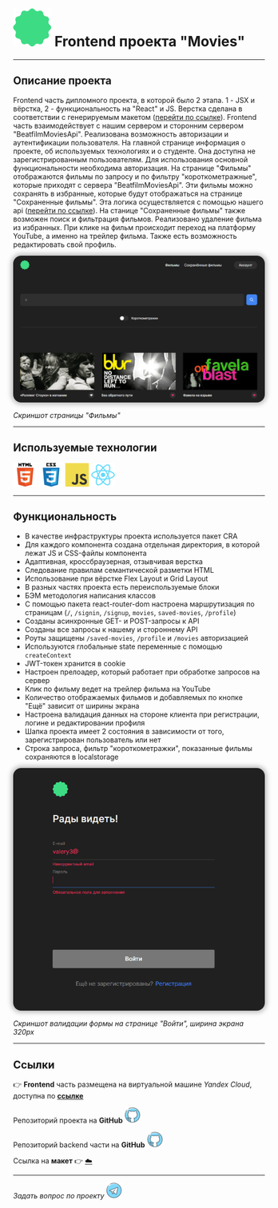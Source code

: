 # ![Логотип проекта](./src/images/header/header-logo.svg)  Frontend проекта "Movies"

---

## Описание проекта

Frontend часть дипломного проекта, в которой было 2 этапа. 1 - JSX и вёрстка, 2 - функциональность на "React" и JS. Верстка сделана в соответствии с генерируемым макетом ([перейти по ссылке](https://drive.google.com/file/d/1qc11bqlKasuEnmshIwPNf7kUcTkt53gi/view?usp=sharing 'https://drive.google.com/file/d/1qc11bqlKasuEnmshIwPNf7kUcTkt53gi/view?usp=sharing')).  Frontend часть взаимодействует с нашим сервером и сторонним сервером "BeatfilmMoviesApi". 
Реализована возможность авторизации и аутентификации пользователя. На главной странице информация о проекте, об используемых технологиях и о студенте. Она доступна не зарегистрированным пользователям. Для использования основной функциональности необходима авторизация. На странице "Фильмы" отображаются фильмы по запросу и по фильтру "короткометражные", которые приходят с сервера "BeatfilmMoviesApi". Эти фильмы можно сохранять в избранные, которые будут отображаться на странице "Сохраненные фильмы". Эта логика осуществляется с помощью нашего api ([перейти по ссылке](https://github.com/koshinva/movies-explorer-api 'https://github.com/koshinva/movies-explorer-api')). На станице "Сохраненные фильмы" также возможен поиск и фильтрация фильмов. Реализовано удаление фильма из избранных. При клике на фильм происходит переход на платформу YouTube, а именно на трейлер фильма. Также есть возможность редактировать свой профиль. 

<img src="./src/images/readme/screen2.png" alt="Screen 1 project" style="border-radius:16px;box-shadow: 0 0 10px 4px rgba(0,0,0,0.25)">

*Скриншот страницы "Фильмы"*

---

## Используемые технологии

![HTML5](./src/images/readme/html_original_wordmark_logo_icon_146478.png) ![CSS3](./src/images/readme/css_original_wordmark_logo_icon_146576.png) ![JavaScript(ES6)](./src/images/readme/javascript_original_logo_icon_146455.png) ![React](./src/images/readme/react_original_logo_icon_146374.png)

---

## Функциональность

- В качестве инфраструктуры проекта используется пакет CRA
- Для каждого компонента создана отдельная директория, в которой лежат JS и CSS-файлы компонента
- Адаптивная, кроссбраузерная, отзывчивая верстка
- Следование правилам семантической разметки HTML
- Использование при вёрстке Flex Layout и Grid Layout
- В разных частях проекта есть переиспользуемые блоки
- БЭМ методология написания классов
- С помощью пакета react-router-dom настроена маршрутизация по страницам (`/`, `/signin`, `/signup`, `movies`, `saved-movies`, `/profile`)
- Созданы асинхронные GET- и POST-запросы к API
- Созданы все запросы к нашему и стороннему API
- Роуты защищены `/saved-movies`, `/profile` и `/movies` авторизацией
- Используются глобальные state переменные с помощью `createContext`
- JWT-токен хранится в cookie
- Настроен прелоадер, который работает при обработке запросов на сервер
- Клик по фильму ведет на трейлер фильма на YouTube
- Количество отображаемых фильмов и добавляемых по кнопке "Ещё" зависит от ширины экрана
- Настроена валидация данных на стороне клиента при регистрации, логине и редактировании профиля
- Шапка проекта имеет 2 состояния в зависимости от того, зарегистрирован пользователь или нет
- Строка запроса, фильтр "короткометражки", показанные фильмы сохраняются в localstorage

<img src="./src/images/readme/screen1.png" alt="Screen 2 project" style="border-radius:16px;box-shadow: 0 0 10px 4px rgba(0,0,0,0.25)">

*Скриншот валидации формы на странице "Войти", ширина экрана 320px*

---

## Ссылки

:point_right: **Frontend** часть размещена на виртуальной машине *Yandex Cloud*, доступна по **[ссылке](https://movies.koshinva.nomoredomains.club 'https://movies.koshinva.nomoredomains.club')**

Репозиторий проекта на **GitHub**
[![Github logo](./src/images/readme/logo_github_icon_143196.png)](https://github.com/koshinva/movies-explorer-frontend 'https://github.com/koshinva/movies-explorer-frontend')

Репозиторий backend части на **GitHub**
[![Github logo](./src/images/readme/logo_github_icon_143196.png)](https://github.com/koshinva/movies-explorer-api 'https://github.com/koshinva/movies-explorer-api')


Ссылка на **макет**  :point_right:  [:cloud:](https://drive.google.com/file/d/1qc11bqlKasuEnmshIwPNf7kUcTkt53gi/view?usp=sharing)

---

*Задать вопрос по проекту*
[![Telegram logo](./src/images/readme/logo_telegram_airplane_air_plane_paper_airplane_icon_143170.png)](https://t.me/imp_0593 'https://t.me/imp_0593')